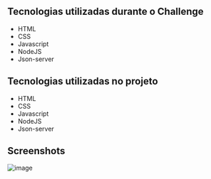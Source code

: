 ## Tecnologias utilizadas durante o Challenge
* HTML
* CSS
* Javascript
* NodeJS
* Json-server

## Tecnologias utilizadas no projeto
* HTML
* CSS
* Javascript
* NodeJS
* Json-server

## Screenshots
![image](https://github.com/renawmontanari/challenge-alurageek/assets/101996367/550c34cf-24fc-498a-be08-de0888051003)
